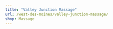 ```yaml
---
title: "Valley Junction Massage"
url: /west-des-moines/valley-junction-massage/
shop: Massage
---
```

